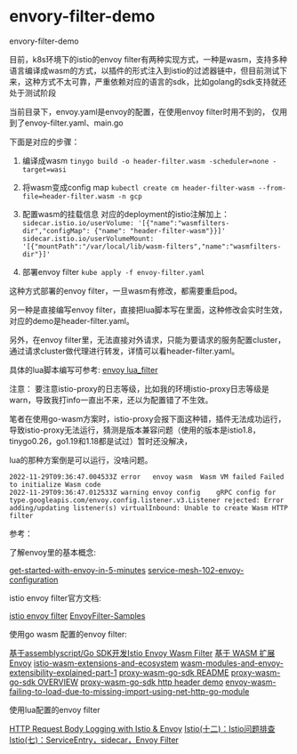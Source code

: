 # envory-filter-demo
envory-filter-demo

目前，k8s环境下的istio的envoy filter有两种实现方式，一种是wasm，支持多种语言编译成wasm的方式，以插件的形式注入到istio的过滤器链中，但目前测试下来，这种方式不太可靠，严重依赖对应的语言的sdk，比如golang的sdk支持就还处于测试阶段

当前目录下，envoy.yaml是envoy的配置，在使用envoy filter时用不到的，
仅用到了envoy-filter.yaml、main.go

下面是对应的步骤：

1. 编译成wasm
`tinygo build -o header-filter.wasm -scheduler=none -target=wasi`

2. 将wasm变成config map
`kubectl create cm header-filter-wasm --from-file=header-filter.wasm -n gcp`

3. 配置wasm的挂载信息
对应的deployment的istio注解加上：
`sidecar.istio.io/userVolume: '[{"name":"wasmfilters-dir","configMap": {"name": "header-filter-wasm"}}]'`
`sidecar.istio.io/userVolumeMount: '[{"mountPath":"/var/local/lib/wasm-filters","name":"wasmfilters-dir"}]'`

4. 部署envoy filter
`kube apply -f envoy-filter.yaml`

这种方式部署的envoy filter，一旦wasm有修改，都需要重启pod。

另一种是直接编写envoy filter，直接把lua脚本写在里面，这种修改会实时生效，对应的demo是header-filter.yaml。

另外，在envoy filter里，无法直接对外请求，只能为要请求的服务配置cluster，通过请求cluster做代理进行转发，详情可以看header-filter.yaml。

具体的lua脚本编写可参考: [envoy lua_filter]("https://www.envoyproxy.io/docs/envoy/latest/configuration/http/http_filters/lua_filter")

注意：
要注意istio-proxy的日志等级，比如我的环境istio-proxy日志等级是warn，导致我打info一直出不来，还以为配置错了不生效。

笔者在使用go-wasm方案时，istio-proxy会报下面这种错，插件无法成功运行，导致istio-proxy无法运行，猜测是版本兼容问题（使用的版本是istio1.8，tinygo0.26，go1.19和1.18都是试过）暂时还没解决，

lua的那种方案倒是可以运行，没啥问题。

```log
2022-11-29T09:36:47.004533Z	error	envoy wasm	Wasm VM failed Failed to initialize Wasm code
2022-11-29T09:36:47.012533Z	warning	envoy config	gRPC config for type.googleapis.com/envoy.config.listener.v3.Listener rejected: Error adding/updating listener(s) virtualInbound: Unable to create Wasm HTTP filter
```

参考：

了解envoy里的基本概念:

[get-started-with-envoy-in-5-minutes](https://tetrate.io/blog/get-started-with-envoy-in-5-minutes/)
[service-mesh-102-envoy-configuration](https://www.cncf.io/blog/2021/11/09/service-mesh-102-envoy-configuration/)

istio envoy filter官方文档:

[istio envoy filter](https://istio.io/latest/docs/reference/config/networking/envoy-filter/)
[EnvoyFilter-Samples](https://github.com/istio/istio/wiki/EnvoyFilter-Samples)

使用go wasm 配置的envoy filter:

[基于assemblyscript/Go SDK开发Istio Envoy Wasm Filter](https://ieevee.com/tech/2021/07/23/wasm.html)
[基于 WASM 扩展 Envoy](https://juejin.cn/post/7064582996900184100)
[istio-wasm-extensions-and-ecosystem](https://tetrate.io/blog/istio-wasm-extensions-and-ecosystem/)
[wasm-modules-and-envoy-extensibility-explained-part-1](https://tetrate.io/blog/wasm-modules-and-envoy-extensibility-explained-part-1/)
[proxy-wasm-go-sdk README](https://github.com/tetratelabs/proxy-wasm-go-sdk/blob/main/README.md)
[proxy-wasm-go-sdk OVERVIEW](https://github.com/tetratelabs/proxy-wasm-go-sdk/blob/main/doc/OVERVIEW.md)
[proxy-wasm-go-sdk http header demo](https://github.com/tetratelabs/proxy-wasm-go-sdk/blob/main/examples/http_headers/README.md)
[envoy-wasm-failing-to-load-due-to-missing-import-using-net-http-go-module](https://stackoverflow.com/questions/70933142/envoy-wasm-failing-to-load-due-to-missing-import-using-net-http-go-module)

使用lua配置的envoy filter

[HTTP Request Body Logging with Istio & Envoy](https://devpress.csdn.net/k8s/62f4e7b57e668234661892be.html)
[Istio(十二)：Istio问题排查](https://www.cnblogs.com/renshengdezheli/p/16841748.html)
[Istio(七)：ServiceEntry，sidecar，Envoy Filter](https://www.cnblogs.com/renshengdezheli/p/16839960.html)